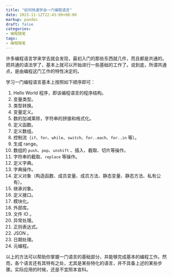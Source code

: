 ```yaml
---
title: "如何快速学会一门编程语言"
date: 2023-11-12T22:43:09+08:00
markup: pandoc
draft: false
categories:
- 编程随笔
tags:
- 编程随笔
---
```


许多编程语言学来学去就会发现，最初入门的那些东西就几件，而且都是共通的。把共通的语法学了，基本上就可以开始进行一些基础的工作了。说到底，所谓共通点，是由编程这门工作的特性决定的。

学习一门编程语言基本上按照如下顺序即可：

1. Hello World 程序，即该编程语言的程序结构。
2. 变量类型。
3. 类型转换。
4. 变量定义。
5. 数的加减乘除，字符串的拼接和格式化。
6. 定义函数。
7. 定义数组。
8. 控制流（`if`、`for`、`while`、`switch`、`for..each`、`for..in` 等）。
9. 生成 range。
10. 数组的 `push`、`pop`、`unshift` 、插入、截取、切片等操作。
11. 字符串的截取、`replace` 等操作。
12. 定义字典。
13. 字典操作。
14. 定义对象（构造函数、成员变量、成员方法、静态变量、静态方法、私有公有）。
15. 继承对象。
16. 定义接口。
17. 模块化。
18. 外部库。
19. 文件 IO 。
20. 异常处理。
21. 正则表达式。
22. JSON 。
23. 日期处理。
24. 元编程。

以上的方法可以帮助你掌握一门语言的基础部分，并能够完成基本的编程工作。然而，各个语言还有其特有之处，尤其是某些特化的语言，并不具备上述的某些步骤。实际应用的时候，还是不宜照本宣科。
